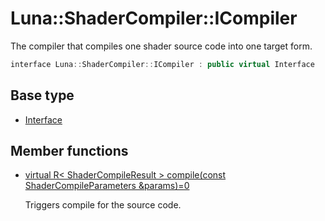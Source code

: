 # Luna::ShaderCompiler::ICompiler
The compiler that compiles one shader source code into one target form. 

```c++
interface Luna::ShaderCompiler::ICompiler : public virtual Interface
```

## Base type
* [Interface](struct_luna_1_1_interface.md)
## Member functions
* [virtual R< ShaderCompileResult > compile(const ShaderCompileParameters &params)=0](struct_luna_1_1_shader_compiler_1_1_i_compiler_1a437f9fc8e72b9c64701425d4e679eca7.md)

    Triggers compile for the source code. 

